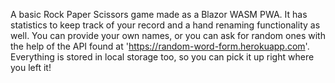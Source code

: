 A basic Rock Paper Scissors game made as a Blazor WASM PWA. 
It has statistics to keep track of your record and a hand renaming functionality as well.
You can provide your own names, or you can ask for random ones with the help of the API found at 'https://random-word-form.herokuapp.com'.
Everything is stored in local storage too, so you can pick it up right where you left it!
